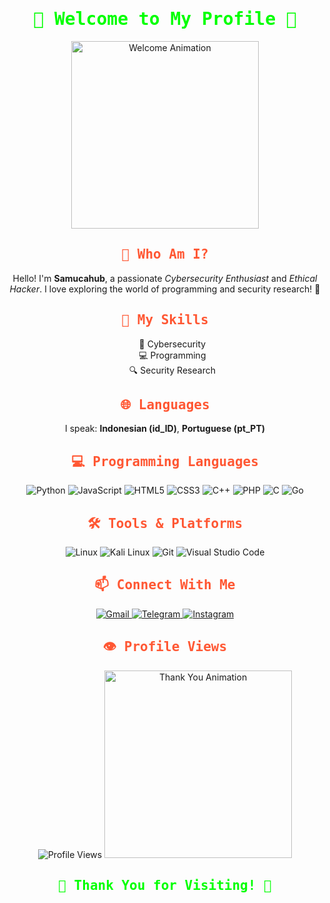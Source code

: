 <div align="center">
  <!-- Welcome Message with Animation -->
  <h1 style="font-family: 'Fira Code', monospace; color: #00FF00;">
    🌟 Welcome to My Profile 🌟
  </h1>
  <img src="https://media.giphy.com/media/3o7aD2sa1g0g0g0g0g/giphy.gif" alt="Welcome Animation" width="300"/>

  <h2 style="font-family: 'Fira Code', monospace; color: #FF5733;">👤 Who Am I?</h2>
  <p>
    Hello! I'm <strong>Samucahub</strong>, a passionate <em>Cybersecurity Enthusiast</em> and <em>Ethical Hacker</em>. 
    I love exploring the world of programming and security research! 🚀
  </p>

  <h2 style="font-family: 'Fira Code', monospace; color: #FF5733;">🧠 My Skills</h2>
  <ul style="list-style-type: none;">
    <li>🔰 Cybersecurity</li>
    <li>💻 Programming</li>
    <li>🔍 Security Research</li>
  </ul>

  <h2 style="font-family: 'Fira Code', monospace; color: #FF5733;">🌐 Languages</h2>
  <p>
    I speak: <strong>Indonesian (id_ID)</strong>, <strong>Portuguese (pt_PT)</strong>
  </p>

  <h2 style="font-family: 'Fira Code', monospace; color: #FF5733;">💻 Programming Languages</h2>
  <p>
    <img src="https://img.shields.io/badge/Python-3776AB?style=for-the-badge&logo=python&logoColor=white" alt="Python"/>
    <img src="https://img.shields.io/badge/JavaScript-F7DF1E?style=for-the-badge&logo=javascript&logoColor=black" alt="JavaScript"/>
    <img src="https://img.shields.io/badge/HTML5-E34F26?style=for-the-badge&logo=html5&logoColor=white" alt="HTML5"/>
    <img src="https://img.shields.io/badge/CSS3-1572B6?style=for-the-badge&logo=css3&logoColor=white" alt="CSS3"/>
    <img src="https://img.shields.io/badge/C%2B%2B-00599C?style=for-the-badge&logo=c%2B%2B&logoColor=white" alt="C++"/>
    <img src="https://img.shields.io/badge/PHP-777BB4?style=for-the-badge&logo=php&logoColor=white" alt="PHP"/>
    <img src="https://img.shields.io/badge/C-00599C?style=for-the-badge&logo=c&logoColor=white" alt="C"/>
    <img src="https://img.shields.io/badge/Go-00ADD8?style=for-the-badge&logo=go&logoColor=white" alt="Go"/>
  </p>

  <h2 style="font-family: 'Fira Code', monospace; color: #FF5733;">🛠 Tools & Platforms</h2>
  <p>
    <img src="https://img.shields.io/badge/Linux-FCC624?style=for-the-badge&logo=linux&logoColor=black" alt="Linux"/>
    <img src="https://img.shields.io/badge/Kali_Linux-557C94?style=for-the-badge&logo=kali-linux&logoColor=white" alt="Kali Linux"/>
    <img src="https://img.shields.io/badge/Git-F05032?style=for-the-badge&logo=git&logoColor=white" alt="Git"/>
    <img src="https://img.shields.io/badge/VSCode-0078D4?style=for-the-badge&logo=visual%20studio%20code&logoColor=white" alt="Visual Studio Code"/>
  </p>

  <h2 style="font-family: 'Fira Code', monospace; color: #FF5733;">📫 Connect With Me</h2>
  <p>
    <a href="mailto:sasageyo960@gmail.com">
           <img src="https://img.shields.io/badge/Gmail-D14836?style=for-the-badge&logo=gmail&logoColor=white" alt="Gmail"/>
    </a>
    <a href="https://t.me/hellojura">
      <img src="https://img.shields.io/badge/Telegram-2CA5E0?style=for-the-badge&logo=telegram&logoColor=white" alt="Telegram"/>
    </a>
    <a href="https://instagram.com/octagronnn">
      <img src="https://img.shields.io/badge/Instagram-E4405F?style=for-the-badge&logo=instagram&logoColor=white" alt="Instagram"/>
    </a>
  </p>

  <h2 style="font-family: 'Fira Code', monospace; color: #FF5733;">👁️ Profile Views</h2>
  <img src="https://profile-counter.glitch.me/Samucahub/count.svg" alt="Profile Views"/>

  <!-- Fun GIF to End -->
  <img src="https://media.giphy.com/media/3o7aD2sa1g0g0g0g0g/giphy.gif" alt="Thank You Animation" width="300"/>
  
  <h2 style="font-family: 'Fira Code', monospace; color: #00FF00;">🎉 Thank You for Visiting! 🎉</h2>
</div>

